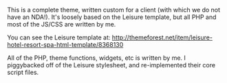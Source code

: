 This is a complete theme, written custom for a client (with which we do not have an NDA!). It's loosely based on the Leisure template, but all PHP and most of the JS/CSS are written by me.

You can see the Leisure template at: http://themeforest.net/item/leisure-hotel-resort-spa-html-template/8368130

All of the PHP, theme functions, widgets, etc is written by me. I piggybacked off of the Leisure stylesheet, and re-implemented their core script files.